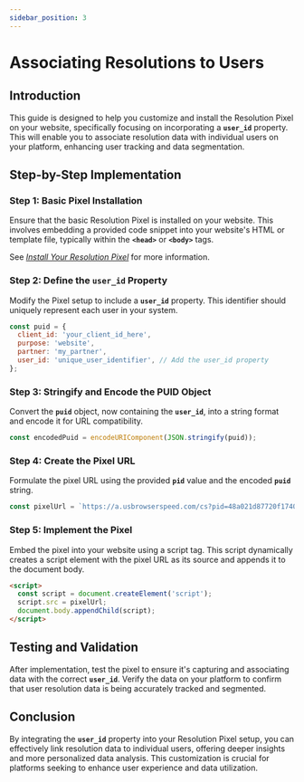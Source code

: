 ```yaml
---
sidebar_position: 3
---
```


# Associating Resolutions to Users

## **Introduction**

This guide is designed to help you customize and install the Resolution Pixel on your website, specifically focusing on incorporating a **`user_id`** property. This will enable you to associate resolution data with individual users on your platform, enhancing user tracking and data segmentation.

## **Step-by-Step Implementation**

### **Step 1: Basic Pixel Installation**

Ensure that the basic Resolution Pixel is installed on your website. This involves embedding a provided code snippet into your website's HTML or template file, typically within the **`<head>`** or **`<body>`** tags.

See _[Install Your Resolution Pixel](/docs/resolution-pixel/install-pixel)_ for more information.

### **Step 2: Define the `user_id` Property**

Modify the Pixel setup to include a **`user_id`** property. This identifier should uniquely represent each user in your system.

```jsx
const puid = {
  client_id: 'your_client_id_here',
  purpose: 'website',
  partner: 'my_partner',
  user_id: 'unique_user_identifier', // Add the user_id property
};
```

### **Step 3: Stringify and Encode the PUID Object**

Convert the **`puid`** object, now containing the **`user_id`**, into a string format and encode it for URL compatibility.

```jsx
const encodedPuid = encodeURIComponent(JSON.stringify(puid));
```

### **Step 4: Create the Pixel URL**

Formulate the pixel URL using the provided **`pid`** value and the encoded **`puid`** string.

```jsx
const pixelUrl = `https://a.usbrowserspeed.com/cs?pid=48a021d87720f17403d730658979d7f60e9cec91937e82072c66f611748dd47d&puid=${encodedPuid}`;
```

### **Step 5: Implement the Pixel**

Embed the pixel into your website using a script tag. This script dynamically creates a script element with the pixel URL as its source and appends it to the document body.

```html
<script>
  const script = document.createElement('script');
  script.src = pixelUrl;
  document.body.appendChild(script);
</script>
```

## **Testing and Validation**

After implementation, test the pixel to ensure it's capturing and associating data with the correct **`user_id`**. Verify the data on your platform to confirm that user resolution data is being accurately tracked and segmented.

## **Conclusion**

By integrating the **`user_id`** property into your Resolution Pixel setup, you can effectively link resolution data to individual users, offering deeper insights and more personalized data analysis. This customization is crucial for platforms seeking to enhance user experience and data utilization.
